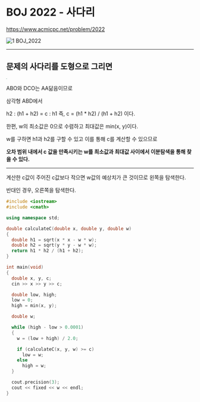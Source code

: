 # BOJ 2022 - 사다리

https://www.acmicpc.net/problem/2022

![1 BOJ_2022](https://user-images.githubusercontent.com/79358032/135660405-528cf547-ed29-401d-99d5-ec1aae06d329.png)

--------



## 문제의 사다리를 도형으로 그리면

<img src="https://user-images.githubusercontent.com/79358032/135660547-27aa9b9c-61bf-4618-b0fc-dd712a105ec7.jpg" style="zoom : 15%"/>

ABO와 DCO는 AA닮음이므로 

삼각형 ABD에서

h2 : (h1 + h2) = c : h1 즉, c = (h1 * h2)  /  (h1 + h2) 이다. 

한편, w의 최소값은 0으로 수렴하고 최대값은 min(x, y)이다.

w를 구하면 h1과 h2를 구할 수 있고 이를 통해 c를 계산할 수 있으므로

**오차 범위 내에서 c 값을 만족시키는 w를 최소값과 최대값 사이에서 이분탐색을 통해 찾을 수 있다.**

-----

계산한 c값이 주어진 c값보다 작으면 w값의 예상치가 큰 것이므로 왼쪽을 탐색한다.

반대인 경우, 오른쪽을 탐색한다.

```c++
#include <iostream>
#include <cmath>

using namespace std;

double calculateC(double x, double y, double w)
{
  double h1 = sqrt(x * x - w * w);
  double h2 = sqrt(y * y - w * w);
  return h1 * h2 / (h1 + h2);
}

int main(void)
{
  double x, y, c;
  cin >> x >> y >> c;

  double low, high;
  low = 0;
  high = min(x, y);

  double w;

  while (high - low > 0.0001)
  {
    w = (low + high) / 2.0;

    if (calculateC(x, y, w) >= c)
      low = w;
    else
      high = w;
  }

  cout.precision(3);
  cout << fixed << w << endl;
}
```




